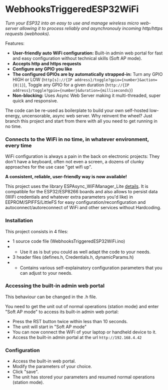 # WebhooksTriggeredESP32WiFi

*Turn your ESP32 into an easy to use and manage wireless micro web-server allowing it to process reliably and asynchronouly incoming http/https requests (webhooks).*

Features:

* **User-friendly auto WiFi configuration:** Built-in admin web portal for fast and easy configuration without technical skills (Soft AP mode).
* **Accepts http and https requests**
* **Configure any GPIO you like** 
* **The configured GPIOs are by automatically strapped-in:** Turn any GPIO HIGH or LOW (`http[s]://{IP address}/toggle?gpio={number}&action={0|1}`), Toggle any GPIO for a given duration (`http://{IP address}/toggle?gpio={number}&duration={milliseconds}`)
* **Non-blocking:** Uses Async Web Server making it multi-threaded, super quick and responsive. 

The code can be re-used as boilerplate to build your own self-hosted low-energy, uncensorable, async web server.
Why reinvent the wheel?
Just branch this project and start from there with all you need to get running in no time.

### Connects to the WiFi in no time, in whatever environment, every time

WiFi configuration is always a pain in the back on electronic projects: They don't have a keyboard, often not even a screen, a dozens of clunky approaches for the use case "get wifi up".  

**A consistent, reliable, user-friendly way is now available!**

This project uses the library ESPAsync_WiFiManager_Lite [details](https://github.com/khoih-prog/ESPAsync_WiFiManager_Lite). It is compatible for the ESP32/ESP8266 boards and also allows to persist data (WiFi credentials and whatever extra parameters you'd like) in EEPROM/SPIFFS/LittleFS for easy configuration/reconfiguration and autoconnect/autoreconnect of WiFi and other services without Hardcoding.
  
### Installation
This project consists in 4 files: 
* 1 source code file (WebhooksTriggeredESP32WiFi.ino)
* * Use it as is but you could as well adapt the code to your needs.
* 3 header files (defines.h, Credentials.h, dynamicParams.h)
* * Contains various self-explainatory configuration parameters that you can adjust to your needs.

### Accessing the built-in admin web portal
This behaviour can be changed in the .h file.

You need to get the unit out of normal operations (station mode) and enter "Soft AP mode" to access its built-in admin web portal:
* Press the RST button twice within less than 10 seconds.
* The unit will start in "Soft AP mode" 
* You can now connect the WiFi of your laptop or handheld device to it.
* Access the built-in admin portal at the url `http://192.168.4.42`

### Configuration
* Access the built-in web portal.
* Modify the parameters of your choice.
* Click "save".
* The unit has stored your parameters and resumed normal operations (station mode).
